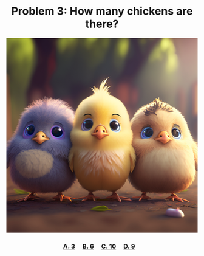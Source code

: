 <h1 align="center">
Problem 3: How many chickens are there?
</h1>

<h4 align="center">

</h4>

<p align="center">
<img src="chickens.png" height="512"/>
</p>

<h3 align="center"><span><a href="https://raw.githubusercontent.com/rain1024/math/main/assets/win0.png">A. 3</a></span>&nbsp;&nbsp;&nbsp;&nbsp;
<span><a href="https://raw.githubusercontent.com/rain1024/math/main/assets/lose0.png">B. 6</a></span>&nbsp;&nbsp;&nbsp;&nbsp;
<span><a href="https://raw.githubusercontent.com/rain1024/math/main/assets/lose0.png">C. 10</a></span>&nbsp;&nbsp;&nbsp;&nbsp;
<span><a href="https://raw.githubusercontent.com/rain1024/math/main/assets/lose0.png">D. 9</a></span>&nbsp;&nbsp;&nbsp;&nbsp;
</h3>